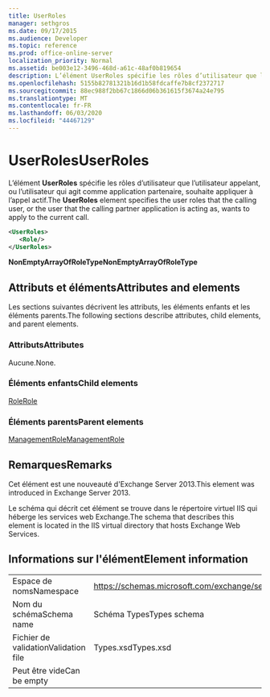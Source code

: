 ```yaml
---
title: UserRoles
manager: sethgros
ms.date: 09/17/2015
ms.audience: Developer
ms.topic: reference
ms.prod: office-online-server
localization_priority: Normal
ms.assetid: be003e12-3496-468d-a61c-48af0b819654
description: L’élément UserRoles spécifie les rôles d’utilisateur que l’utilisateur appelant, ou l’utilisateur qui agit comme application partenaire, souhaite appliquer à l’appel actif.
ms.openlocfilehash: 5155b82781321b16d1b58fdcaffe7b8cf2372717
ms.sourcegitcommit: 88ec988f2bb67c1866d06b361615f3674a24e795
ms.translationtype: MT
ms.contentlocale: fr-FR
ms.lasthandoff: 06/03/2020
ms.locfileid: "44467129"
---
```

# <a name="userroles"></a><span data-ttu-id="037db-103">UserRoles</span><span class="sxs-lookup"><span data-stu-id="037db-103">UserRoles</span></span>

<span data-ttu-id="037db-104">L’élément **UserRoles** spécifie les rôles d’utilisateur que l’utilisateur appelant, ou l’utilisateur qui agit comme application partenaire, souhaite appliquer à l’appel actif.</span><span class="sxs-lookup"><span data-stu-id="037db-104">The **UserRoles** element specifies the user roles that the calling user, or the user that the calling partner application is acting as, wants to apply to the current call.</span></span> 
  
```XML
<UserRoles>
   <Role/>
</UserRoles>
```

 <span data-ttu-id="037db-105">**NonEmptyArrayOfRoleType**</span><span class="sxs-lookup"><span data-stu-id="037db-105">**NonEmptyArrayOfRoleType**</span></span>
## <a name="attributes-and-elements"></a><span data-ttu-id="037db-106">Attributs et éléments</span><span class="sxs-lookup"><span data-stu-id="037db-106">Attributes and elements</span></span>

<span data-ttu-id="037db-107">Les sections suivantes décrivent les attributs, les éléments enfants et les éléments parents.</span><span class="sxs-lookup"><span data-stu-id="037db-107">The following sections describe attributes, child elements, and parent elements.</span></span>
  
### <a name="attributes"></a><span data-ttu-id="037db-108">Attributs</span><span class="sxs-lookup"><span data-stu-id="037db-108">Attributes</span></span>

<span data-ttu-id="037db-109">Aucune.</span><span class="sxs-lookup"><span data-stu-id="037db-109">None.</span></span>
  
### <a name="child-elements"></a><span data-ttu-id="037db-110">Éléments enfants</span><span class="sxs-lookup"><span data-stu-id="037db-110">Child elements</span></span>

[<span data-ttu-id="037db-111">Role</span><span class="sxs-lookup"><span data-stu-id="037db-111">Role</span></span>](role.md)
  
### <a name="parent-elements"></a><span data-ttu-id="037db-112">Éléments parents</span><span class="sxs-lookup"><span data-stu-id="037db-112">Parent elements</span></span>

[<span data-ttu-id="037db-113">ManagementRole</span><span class="sxs-lookup"><span data-stu-id="037db-113">ManagementRole</span></span>](managementrole.md)
  
## <a name="remarks"></a><span data-ttu-id="037db-114">Remarques</span><span class="sxs-lookup"><span data-stu-id="037db-114">Remarks</span></span>

<span data-ttu-id="037db-115">Cet élément est une nouveauté d'Exchange Server 2013.</span><span class="sxs-lookup"><span data-stu-id="037db-115">This element was introduced in Exchange Server 2013.</span></span>
  
<span data-ttu-id="037db-116">Le schéma qui décrit cet élément se trouve dans le répertoire virtuel IIS qui héberge les services web Exchange.</span><span class="sxs-lookup"><span data-stu-id="037db-116">The schema that describes this element is located in the IIS virtual directory that hosts Exchange Web Services.</span></span>
  
## <a name="element-information"></a><span data-ttu-id="037db-117">Informations sur l'élément</span><span class="sxs-lookup"><span data-stu-id="037db-117">Element information</span></span>

|||
|:-----|:-----|
|<span data-ttu-id="037db-118">Espace de noms</span><span class="sxs-lookup"><span data-stu-id="037db-118">Namespace</span></span>  <br/> |https://schemas.microsoft.com/exchange/services/2006/types  <br/> |
|<span data-ttu-id="037db-119">Nom du schéma</span><span class="sxs-lookup"><span data-stu-id="037db-119">Schema name</span></span>  <br/> |<span data-ttu-id="037db-120">Schéma Types</span><span class="sxs-lookup"><span data-stu-id="037db-120">Types schema</span></span>  <br/> |
|<span data-ttu-id="037db-121">Fichier de validation</span><span class="sxs-lookup"><span data-stu-id="037db-121">Validation file</span></span>  <br/> |<span data-ttu-id="037db-122">Types.xsd</span><span class="sxs-lookup"><span data-stu-id="037db-122">Types.xsd</span></span>  <br/> |
|<span data-ttu-id="037db-123">Peut être vide</span><span class="sxs-lookup"><span data-stu-id="037db-123">Can be empty</span></span>  <br/> ||
   

